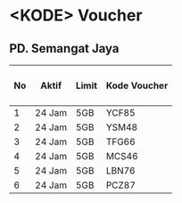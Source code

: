 <h1><span class="blue">&lt;</span>KODE<span class="blue">&gt;</span> <span class="yellow">Voucher</pan></h1>
<h2>PD. Semangat Jaya</a></h2>

<table class="container">
	<thead>
		<tr>
			<th><h4>No</h4></th>
			<th><h4>Aktif</h4></th>
			<th><h4>Limit</h4></th>
			<th><h4>Kode Voucher</h4></th>
		</tr>
	</thead>
	<tbody>
		<tr>
			<td>1</td>
			<td>24 Jam</td>
			<td>5GB</td>
			<td>YCF85</td>
		</tr>
		<tr>
			<td>2</td>
			<td>24 Jam</td>
			<td>5GB</td>
			<td>YSM48</td>
		</tr>
		<tr>
			<td>3</td>
			<td>24 Jam</td>
			<td>5GB</td>
			<td>TFG66</td>
		</tr>
    <tr>
			<td>4</td>
			<td>24 Jam</td>
			<td>5GB</td>
			<td>MCS46</td>
		</tr>
    <tr>
			<td>5</td>
			<td>24 Jam</td>
			<td>5GB</td>
			<td>LBN76</td>
		</tr>
    <tr>
			<td>6</td>
			<td>24 Jam</td>
			<td>5GB</td>
			<td>PCZ87</td>
		</tr>
	</tbody>
</table>
